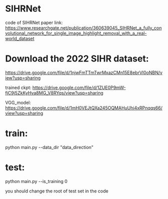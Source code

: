 # SIHRNet
code of SIHRNet
paper link:
https://www.researchgate.net/publication/360639045_SIHRNet_a_fully_convolutional_network_for_single_image_highlight_removal_with_a_real-world_dataset

# Download the 2022 SIHR dataset:
https://drive.google.com/file/d/1njwFmTTmTwrMxazCMn15E8ebrVl0oNBN/view?usp=sharing

trained ckpt:
https://drive.google.com/file/d/1ZUE0P9mW-fjC9j5ZkKyHva8MG_V8RYqs/view?usp=sharing

VGG_model:
https://drive.google.com/file/d/1mH0VEJtQXa245OQMAHuUhi4xRPnqqs66/view?usp=sharing

# train:
python main.py --data_dir "data_direction"

# test:

python main.py --is_training 0

you should change the root of test set in the code

